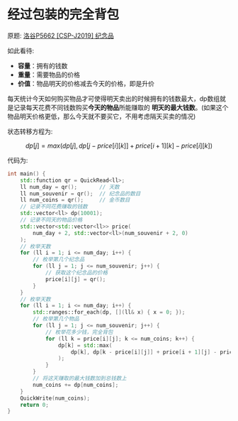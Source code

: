# 经过包装的完全背包

[//]: # (UTF-8)

原题: [洛谷P5662 [CSP-J2019] 纪念品](https://www.luogu.com.cn/problem/P5662)

如此看待:

- **容量**：拥有的钱数
- **重量**：需要物品的价格
- **价值**：物品明天的价格减去今天的价格，即是升价

每天统计今天如何购买物品才可使得明天卖出的时候拥有的钱数最大，dp数组就是记录每天花费不同钱数购买**今天的物品**所能赚取的
**明天的最大钱数**。(如果这个物品明天价格更低，那么今天就不要买它，不用考虑隔天买卖的情况)

状态转移方程为:

$$
dp[j] = max(dp[j], dp[j-price[i][k]] + price[i+1][k] - price[i][k])
$$

代码为:

```c++
int main() {
    std::function qr = QuickRead<ll>;
    ll num_day = qr();       // 天数
    ll num_souvenir = qr();  // 纪念品的数目
    ll num_coins = qr();     // 金币数目
    // 记录不同花费赚取的钱数
    std::vector<ll> dp(10001);
    // 记录不同天的物品价格
    std::vector<std::vector<ll>> price(
        num_day + 2, std::vector<ll>(num_souvenir + 2, 0)
    );
    // 枚举天数
    for (ll i = 1; i <= num_day; i++) {
        // 枚举第几个纪念品
        for (ll j = 1; j <= num_souvenir; j++) {
            // 获取这个纪念品的价格
            price[i][j] = qr();
        }
    }
    // 枚举天数
    for (ll i = 1; i <= num_day; i++) {
        std::ranges::for_each(dp, [](ll& x) { x = 0; });
        // 枚举第几个物品
        for (ll j = 1; j <= num_souvenir; j++) {
            // 枚举花多少钱，完全背包
            for (ll k = price[i][j]; k <= num_coins; k++) {
                dp[k] = std::max(
                    dp[k], dp[k - price[i][j]] + price[i + 1][j] - price[i][j]
                );
            }
        }
        // 将这天赚取的最大钱数加到总钱数上
        num_coins += dp[num_coins];
    }
    QuickWrite(num_coins);
    return 0;
}
```